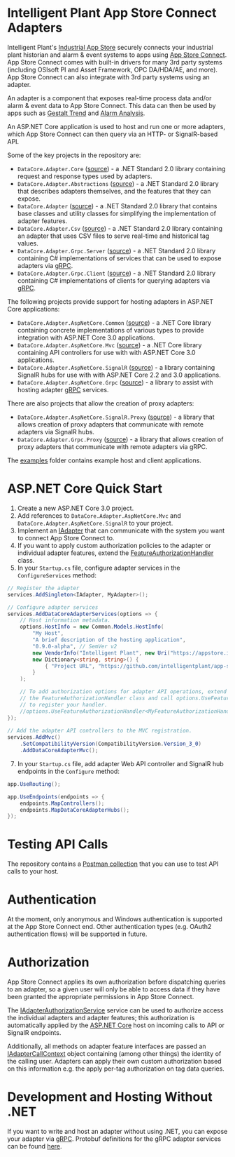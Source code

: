 # Intelligent Plant App Store Connect Adapters

Intelligent Plant's [Industrial App Store](https://appstore.intelligentplant.com) securely connects your industrial plant historian and alarm & event systems to apps using [App Store Connect](https://appstore.intelligentplant.com/Welcome/AppProfile?appId=a73c453df5f447a6aa8a08d2019037a5). App Store Connect comes with built-in drivers for many 3rd party systems (including OSIsoft PI and Asset Framework, OPC DA/HDA/AE, and more). App Store Connect can also integrate with 3rd party systems using an adapter.

An adapter is a component that exposes real-time process data and/or alarm & event data to App Store Connect. This data can then be used by apps such as [Gestalt Trend](https://appstore.intelligentplant.com/Home/AppProfile?appId=3fbd54df59964243aa9cf4b3f04823f6) and [Alarm Analysis](https://appstore.intelligentplant.com/Home/AppProfile?appId=d2322b59ff334c97b49760e40000d28e).

An ASP.NET Core application is used to host and run one or more adapters, which App Store Connect can then query via an HTTP- or SignalR-based API.

Some of the key projects in the repository are:

* `DataCore.Adapter.Core` ([source](/src/DataCore.Adapter.Core)) - a .NET Standard 2.0 library containing request and response types used by adapters.
* `DataCore.Adapter.Abstractions` ([source](/src/DataCore.Adapter.Abstractions)) - a .NET Standard 2.0 library that describes adapters themselves, and the features that they can expose.
* `DataCore.Adapter` ([source](/src/DataCore.Adapter)) - a .NET Standard 2.0 library that contains base classes and utility classes for simplifying the implementation of adapter features.
* `DataCore.Adapter.Csv` ([source](/src/DataCore.Adapter.Csv)) - a .NET Standard 2.0 library containing an adapter that uses CSV files to serve real-time and historical tag values.
* `DataCore.Adapter.Grpc.Server` ([source](/src/DataCore.Adapter.Grpc/DataCore.Adapter.Grpc.Server)) - a .NET Standard 2.0 library containing C# implementations of services that can be used to expose adapters via [gRPC](https://grpc.io/).
* `DataCore.Adapter.Grpc.Client` ([source](/src/DataCore.Adapter.Grpc/DataCore.Adapter.Grpc.Client)) - a .NET Standard 2.0 library containing C# implementations of clients for querying adapters via [gRPC](https://grpc.io/).

The following projects provide support for hosting adapters in ASP.NET Core applications:

* `DataCore.Adapter.AspNetCore.Common` ([source](/src/DataCore.Adapter.AspNetCore.Common)) - a .NET Core library containing concrete implementations of various types to provide integration with ASP.NET Core 3.0 applications.
* `DataCore.Adapter.AspNetCore.Mvc` ([source](/src/DataCore.Adapter.AspNetCore.Mvc)) - a .NET Core library containing API controllers for use with with ASP.NET Core 3.0 applications.
* `DataCore.Adapter.AspNetCore.SignalR` ([source](/src/DataCore.Adapter.AspNetCore.SignalR)) - a library containing SignalR hubs for use with with ASP.NET Core 2.2 and 3.0 applications.
* `DataCore.Adapter.AspNetCore.Grpc` ([source](/src/DataCore.Adapter.AspNetCore.Grpc)) - a library to assist with hosting adapter [gRPC](https://grpc.io/) services.

There are also projects that allow the creation of proxy adapters:

* `DataCore.Adapter.AspNetCore.SignalR.Proxy` ([source](/src/DataCore.Adapter.AspNetCore.SignalR.Proxy)) - a library that allows creation of proxy adapters that communicate with remote adapters via SignalR hubs.
* `DataCore.Adapter.Grpc.Proxy` ([source](/src/DataCore.Adapter.Grpc/DataCore.Adapter.Grpc.Proxy)) - a library that allows creation of proxy adapters that communicate with remote adapters via gRPC.

The [examples](/examples) folder contains example host and client applications.


# ASP.NET Core Quick Start

1. Create a new ASP.NET Core 3.0 project.
2. Add references to `DataCore.Adapter.AspNetCore.Mvc` and `DataCore.Adapter.AspNetCore.SignalR` to your project.
3. Implement an [IAdapter](/src/DataCore.Adapter.Abstractions/IAdapter.cs) that can communicate with the system you want to connect App Store Connect to.
4. If you want to apply custom authorization policies to the adapter or individual adapter features, extend the [FeatureAuthorizationHandler](/src/DataCore.Adapter.AspNetCore/Authorization/FeatureAuthorizationHandler.cs) class.
5. In your `Startup.cs` file, configure adapter services in the `ConfigureServices` method:

```csharp
// Register the adapter
services.AddSingleton<IAdapter, MyAdapter>();

// Configure adapter services
services.AddDataCoreAdapterServices(options => {
    // Host information metadata.
    options.HostInfo = new Common.Models.HostInfo(
        "My Host",
        "A brief description of the hosting application",
        "0.9.0-alpha", // SemVer v2
        new VendorInfo("Intelligent Plant", new Uri("https://appstore.intelligentplant.com")),
        new Dictionary<string, string>() {
            { "Project URL", "https://github.com/intelligentplant/app-store-connect-adapters" }
        }
    );

    // To add authorization options for adapter API operations, extend 
    // the FeatureAuthorizationHandler class and call options.UseFeatureAuthorizationHandler
    // to register your handler.
    //options.UseFeatureAuthorizationHandler<MyFeatureAuthorizationHandler>();
});
	
// Add the adapter API controllers to the MVC registration.
services.AddMvc()
    .SetCompatibilityVersion(CompatibilityVersion.Version_3_0)
    .AddDataCoreAdapterMvc();
```

7. In your `Startup.cs` file, add adapter Web API controller and SignalR hub endpoints in the `Configure` method:

```csharp
app.UseRouting();

app.UseEndpoints(endpoints => {
    endpoints.MapControllers();
    endpoints.MapDataCoreAdapterHubs();
});
```


# Testing API Calls

The repository contains a [Postman collection](/postman_collection.json) that you can use to test API calls to your host.


# Authentication

At the moment, only anonymous and Windows authentication is supported at the App Store Connect end. Other authentication types (e.g. OAuth2 authentication flows) will be supported in future.


# Authorization

App Store Connect applies its own authorization before dispatching queries to an adapter, so a given user will only be able to access data if they have been granted the appropriate permissions in App Store Connect.

The [IAdapterAuthorizationService](/src/DataCore.Adapter.Abstractions/IAdapterAuthorizationService.cs) service can be used to authorize access the individual adapters and adapter features; this authorization is automatically applied by the [ASP.NET Core](/src/DataCore.Adapter.AspNetCore) host on incoming calls to API or SignalR endpoints.

Additionally, all methods on adapter feature interfaces are passed an [IAdapterCallContext](/src/DataCore.Adapter.Abstractions/IAdapterCallContext.cs) object containing (among other things) the identity of the calling user. Adapters can apply their own custom authorization based on this information e.g. the apply per-tag authorization on tag data queries.


# Development and Hosting Without .NET

If you want to write and host an adapter without using .NET, you can expose your adapter via [gRPC](https://grpc.io/). Protobuf definitions for the gRPC adapter services can be found [here](/src/DataCore.Adapter.Grpc/Protos).